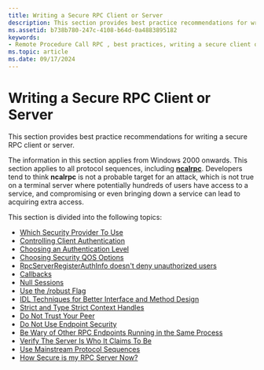 ```yaml
---
title: Writing a Secure RPC Client or Server
description: This section provides best practice recommendations for writing a secure RPC client or server.
ms.assetid: b738b780-247c-4108-b64d-0a4883895182
keywords:
- Remote Procedure Call RPC , best practices, writing a secure client or server
ms.topic: article
ms.date: 09/17/2024
---
```


# Writing a Secure RPC Client or Server

This section provides best practice recommendations for writing a secure RPC client or server.

The information in this section applies from Windows 2000 onwards. This section applies to all protocol sequences, including [**ncalrpc**](/windows/desktop/Midl/ncalrpc). Developers tend to think **ncalrpc** is not a probable target for an attack, which is not true on a terminal server where potentially hundreds of users have access to a service, and compromising or even bringing down a service can lead to acquiring extra access.

This section is divided into the following topics:

-   [Which Security Provider To Use](which-security-provider-to-use.md)
-   [Controlling Client Authentication](controlling-client-authentication.md)
-   [Choosing an Authentication Level](choosing-an-authentication-level.md)
-   [Choosing Security QOS Options](choosing-security-qos-options.md)
-   [RpcServerRegisterAuthInfo doesn't deny unauthorized users](common-mistake-assuming-rpcserverregisterauthinfo-prevents-unauthorized-users-from-calling-your-server.md)
-   [Callbacks](callbacks.md)
-   [Null Sessions](null-sessions.md)
-   [Use the /robust Flag](use-the-robust-flag.md)
-   [IDL Techniques for Better Interface and Method Design](idl-techniques-for-better-interface-and-method-design.md)
-   [Strict and Type Strict Context Handles](strict-and-type-strict-context-handles.md)
-   [Do Not Trust Your Peer](do-not-trust-your-peer.md)
-   [Do Not Use Endpoint Security](do-not-use-endpoint-security.md)
-   [Be Wary of Other RPC Endpoints Running in the Same Process](be-wary-of-other-rpc-endpoints-running-in-the-same-process.md)
-   [Verify The Server Is Who It Claims To Be](verify-the-server-is-who-it-claims-to-be.md)
-   [Use Mainstream Protocol Sequences](use-mainstream-protocol-sequences.md)
-   [How Secure is my RPC Server Now?](how-secure-is-my-rpc-server-now.md)
